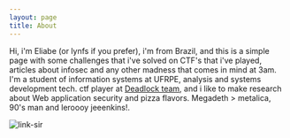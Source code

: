 ```yaml
---
layout: page
title: About
---
```


Hi, i'm Eliabe (or lynfs if you prefer), i'm from Brazil, and this is a simple page with some challenges that i've solved on CTF's that i've played, articles about infosec and any other madness that comes in mind at 3am.
I'm a student of information systems at UFRPE, analysis and systems development tech. ctf player at [Deadlock team](https://deadlock.team/), and i like to make research about Web application security and pizza flavors. Megadeth > metalica, 90's man and leroooy jeeenkins!.

![link-sir](https://i.imgur.com/7Wezl9T.png)
